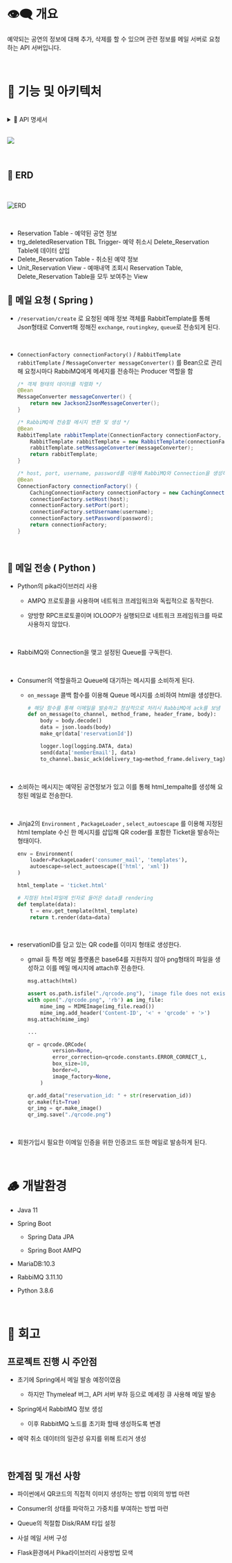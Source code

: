 # 👁️‍🗨️ 개요

예약되는 공연의 정보에 대해 추가, 삭제를 할 수 있으며 관련 정보를 메일 서버로 요청하는 API 서버입니다.

<br>

# 🌆 기능 및 아키텍처

<br>

<details>
<summary> 📝 API 명세서 </summary>
<div markdown="1">       

- [reservation](#reservation)
- [reservationList](#reservationList)
- [reservationInfo](#reservationInfo)
- [deleteReservation](#deleteReservation)


## reservation
결제한 공연의 예매 공연정보를 생성

<br>

### URL

- POST `/reservation/create`
- Headers
    - Authorization: login token

### 요청 예시

```json
{
    "performanceId": "PF132236",
    "performanceTitle": "오페라 유령3",
	"reservationTicketCount": 2,
	"reservationDate": "2023-01-15",
	"reservationTime": "18:30",
	"reservationPrice": 100000,
	"reservationPoster": "http://www.kopis.or.kr/upload/pfmPoster/PF_PF209894_230117_133614.gif",
    "memberEmail": "yn15@naver.com"
}
```

### 응답 예시

- ✅ 성공

    ```json
    {
        "code": 200,
        "description": "성공"
    }
    ```

<br>

- ⚠️ 실패
    
    ```json
    {
        "code": 500,
        "description": "Rabbitmq와 통신 할 수 없습니다."
    }
    ```

## reservationList
유저가 예매한 내역 목록을 조회

<br>

### URL

- GET `/reservation/lists`
- Headers
    - Authorization: login token


### 응답 예시

- ✅ 성공

    ```json
    {
        "code": 200,
        "description": "성공",
        "data": [
            {
                "reservationId": 17,
                "reservationTicketCount": 2,
                "performanceTitle": "오페라 유령2",
                "reservationDate": "2023-01-15",
                "reservationTime": "18:30",
                "reservationPrice": 100000,
                "reservationTotalPrice": 200000,
                "reservationPoster": "http://www.kopis.or.kr/upload/pfmPoster/PF_PF209894_230117_133614.gif",
                "reservationDeleted": "N",
                "reservationCreateAt": "2023-03-14T17:37:10"
            },...
        ]
    }
    ```

<br>

- 실패
    - ⚠️ 조회 데이터 없음
        ```json
        {
            "code": 202,
            "description": "예약 정보가 없습니다."
        }
        ```

## reservationInfo
예매 목록 중에서 선택한 예매 내역의 상세 정보 조회

<br>

### URL

- GET `/reservation/list/:rsv_id`
- Headers
    - Authorization: login token

### 응답 예시

- ✅ 성공

    ```json
    {
        "code": 200,
		"description": "성공",
        "data": {
            "reservationId": 1,
            "reservationTicketCount": 2,
            "performanceTitle": "오페라 유령",
            "reservationDate": "2023-01-15",
            "reservationTime": "18:30",
            "reservationPrice": 100000,
            "reservationTotalPrice": 200000,
            "reservationPoster": "http://www.kopis.or.kr/upload/pfmPoster/PF_PF209894_230117_133614.gif",
            "reservationDeleted": "N",
            "reservationCreateAt": "2023-02-28T11:27:57"
        }
    }
    ```

<br>

- 실패
    - ⚠️ 조회 데이터 없음
    ```json
    {
        "code": 202,
        "description": "예약 정보가 없습니다."
    }
    ```


## deleteReservation
상세 예매 내역에서 예매 취소 버튼을 통해 정보 삭제

<br>

### URL

- DELETE `/reservation/delete/:rsv_id`
- Headers
    - Authorization: login token

### 응답 예시

- ✅ 성공

    ```json
    {
        "code": 200,
        "description": "성공"
    }
    ```

</div>
</details>

<br>

![](https://user-images.githubusercontent.com/80504636/231212263-da43c169-c98e-4a56-92a4-edd3d87c7e2b.png)

<br>

## 💽 ERD

<br>

![ERD](https://user-images.githubusercontent.com/68692931/231386438-ec59c3f7-b69b-4af3-bf90-2b94826297e9.png)

<br>

- Reservation Table - 예약된 공연 정보
- trg_deletedReservation TBL Trigger- 예약 취소시 Delete_Reservation Table에 데이터 삽입
- Delete_Reservation Table - 취소된 예약 정보
- Unit_Reservation View - 예매내역 조회시 Reservation Table, Delete_Reservation Table을 모두 보여주는 View


## 📧 메일 요청 ( Spring )

- `/reservation/create` 로 요청된 예매 정보 객체를 RabbitTemplate를 통해 Json형태로 Convert해 정해진 `exchange`, `routingkey`, `queue`로 전송되게 된다.

<br>

- `ConnectionFactory connectionFactory()` / `RabbitTemplate rabbitTemplate` / `MessageConverter messageConverter()` 를 Bean으로 관리해 요청시마다 RabbiMQ에게 메세지를 전송하는 Producer 역할을 함

    ```java
    /* 객체 형태의 데이터를 직렬화 */
    @Bean
    MessageConverter messageConverter() {
        return new Jackson2JsonMessageConverter();
    }

    /* RabbiMQ에 전송할 메시지 변환 및 생성 */
    @Bean
    RabbitTemplate rabbitTemplate(ConnectionFactory connectionFactory, MessageConverter messageConverter) {
        RabbitTemplate rabbitTemplate = new RabbitTemplate(connectionFactory);
        rabbitTemplate.setMessageConverter(messageConverter);
        return rabbitTemplate;
    }

    /* host, port, username, password를 이용해 RabbiMQ와 Connection을 생성하는 Bean*/
    @Bean
    ConnectionFactory connectionFactory() {
        CachingConnectionFactory connectionFactory = new CachingConnectionFactory();
        connectionFactory.setHost(host);
        connectionFactory.setPort(port);
        connectionFactory.setUsername(username);
        connectionFactory.setPassword(password);
        return connectionFactory;
    }

    ```
<br>

## 📮 메일 전송 ( Python )

- Python의 pika라이브러리 사용
    - AMPQ 프로토콜을 사용하며 네트워크 프레임워크와 독립적으로 동작한다.

    - 양방향 RPC프로토콜이며 IOLOOP가 실행되므로 네트워크 프레임워크를 따로 사용하지 않았다.
    
    <br>

- RabbiMQ와 Connection을 맺고 설정된 Queue를 구독한다.

<br>

- Consumer의 역할을하고 Queue에 대기하는 메시지를 소비하게 된다.
    - `on_message` 콜백 함수를 이용해 Queue 메시지를 소비하여 html을 생성한다.
    
        ```python
        # 해당 함수를 통해 이메일을 발송하고 정상적으로 처리시 RabbiMQ에 ack를 보냄
        def on_message(to_channel, method_frame, header_frame, body):
            body = body.decode()
            data = json.loads(body)
            make_qr(data['reservationId'])
        
            logger.log(logging.DATA, data)
            send(data['memberEmail'], data)
            to_channel.basic_ack(delivery_tag=method_frame.delivery_tag)
        ```
    <br>
    
- 소비하는 메시지는 예약된 공연정보가 있고 이를 통해 html_tempalte를 생성해 요청된 메일로 전송한다.

<br>

- Jinja2의 `Environment` , `PackageLoader` , `select_autoescape` 를 이용해 지정된 html template 수신 한 메시지를 삽입해 QR coder를 포함한 Ticket을 발송하는 형태이다.
    
    ```python
    env = Environment(
        loader=PackageLoader('consumer_mail', 'templates'),
        autoescape=select_autoescape(['html', 'xml'])
    )
    
    html_template = 'ticket.html'
    
    # 지정된 html파일에 인자로 들어온 data를 rendering
    def template(data):
        t = env.get_template(html_template)
        return t.render(data=data)
    ```

<br>
    
- reservationID를 담고 있는 QR code를 이미지 형태로 생성한다.
    
    - gmail 등 특정 메일 플랫폼은 base64를 지원하지 않아 png형태의 파일을 생성하고 이를 메일 메시지에 attach후 전송한다.
    
        ```python
        msg.attach(html)
        
        assert os.path.isfile("./qrcode.png"), 'image file does not exist.'
        with open("./qrcode.png", 'rb') as img_file:
            mime_img = MIMEImage(img_file.read())
            mime_img.add_header('Content-ID', '<' + 'qrcode' + '>')
        msg.attach(mime_img)
        
        ...
        
        qr = qrcode.QRCode(
                version=None,
                error_correction=qrcode.constants.ERROR_CORRECT_L,
                box_size=10,
                border=0,
                image_factory=None,
            )
        
        qr.add_data("reservation_id: " + str(reservation_id))
        qr.make(fit=True)
        qr_img = qr.make_image()
        qr_img.save("./qrcode.png")
        ```
    
<br>

- 회원가입시 필요한 이메일 인증을 위한 인증코드 또한 메일로 발송하게 된다.

<br>

# 🪵 개발환경

- Java 11

- Spring Boot
    - Spring Data JPA
    
    - Spring Boot AMPQ

- MariaDB:10.3

- RabbiMQ 3.11.10

- Python 3.8.6

<br>


# 💬 회고

## 프로젝트 진행 시 주안점

- 초기에 Spring에서 메일 발송 예정이였음
    - 하지만 Thymeleaf 버그, API 서버 부하 등으로 메세징 큐 사용해 메일 발송

- Spring에서 RabbitMQ 정보 생성
    - 이후 RabbitMQ 노드를 초기화 할때 생성하도록 변경

- 예약 취소 데이터의 일관성 유지를 위해 트리거 생성

<br>

## 한계점 및 개선 사항

- 파이썬에서 QR코드의 직접적 이미지 생성하는 방법 이외의 방법 마련

- Consumer의 상태를 파악하고 가중치를 부여하는 방법 마련

- Queue의 적절합 Disk/RAM 타입 설정

- 사설 메일 서버 구성

- Flask환경에서 Pika라이브러리 사용방법 모색
